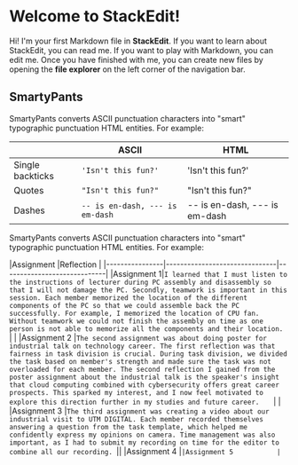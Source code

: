 # Welcome to StackEdit!

Hi! I'm your first Markdown file in **StackEdit**. If you want to learn about StackEdit, you can read me. If you want to play with Markdown, you can edit me. Once you have finished with me, you can create new files by opening the **file explorer** on the left corner of the navigation bar.
## SmartyPants

SmartyPants converts ASCII punctuation characters into "smart" typographic punctuation HTML entities. For example:

|                |ASCII                          |HTML                         |
|----------------|-------------------------------|-----------------------------|
|Single backticks|`'Isn't this fun?'`            |'Isn't this fun?'            |
|Quotes          |`"Isn't this fun?"`            |"Isn't this fun?"            |
|Dashes          |`-- is en-dash, --- is em-dash`|-- is en-dash, --- is em-dash|

SmartyPants converts ASCII punctuation characters into "smart" typographic punctuation HTML entities. For example:

|Assignment      |Reflection                                         |
|----------------|-------------------------------|-----------------------------|
|Assignment 1|`I learned that I must listen to the instructions of lecturer during PC assembly and disassembly so that I will not damage the PC. Secondly, teamwork is important in this session. Each member memorized the location of the different components of the PC so that we could assemble back the PC successfully. For example, I memorized the location of CPU fan. Without teamwork we could not finish the assembly on time as one person is not able to memorize all the components and their location. `            |                 |
|Assignment 2          |`The second assignment was about doing poster for industrial talk on technology career. The first reflection was that fairness in task division is crucial. During task division, we divided the task based on member's strength and made sure the task was not overloaded for each member. The second reflection I gained from the poster assignment about the industrial talk is the speaker's insight that cloud computing combined with cybersecurity offers great career prospects. This sparked my interest, and I now feel motivated to explore this direction further in my studies and future career.   `            |           |
|Assignment 3          |`The third assignment was creating a video about our industrial visit to UTM DIGITAL. Each member recorded themselves answering a question from the task template, which helped me confidently express my opinions on camera. Time management was also important, as I had to submit my recording on time for the editor to combine all our recording. `||
|Assignment 4          |``
|Assignment 5           | ``

